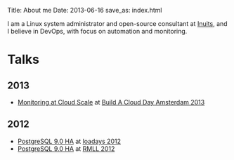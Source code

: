 Title: About me
Date: 2013-06-16
save_as: index.html

I am a Linux system administrator and open-source consultant at [Inuits](https://inuits.eu), and I believe in DevOps, with focus on automation and monitoring.

# Talks

## 2013

* [Monitoring at Cloud Scale](http://www.slideshare.net/roidelapluie/monitoring-at-cloud-scale) at [Build A Cloud Day Amsterdam 2013](http://bacdamsterdam.eventbrite.com)

## 2012

* [PostgreSQL 9.0 HA](http://www.slideshare.net/roidelapluie/postgresql-90-ha) at [loadays 2012](http://loadays.org)
* [PostgreSQL 9.0 HA](http://www.slideshare.net/roidelapluie/postgresql-90-ha-at-rmll-2012) at [RMLL 2012](http://20212.rmll.info)
